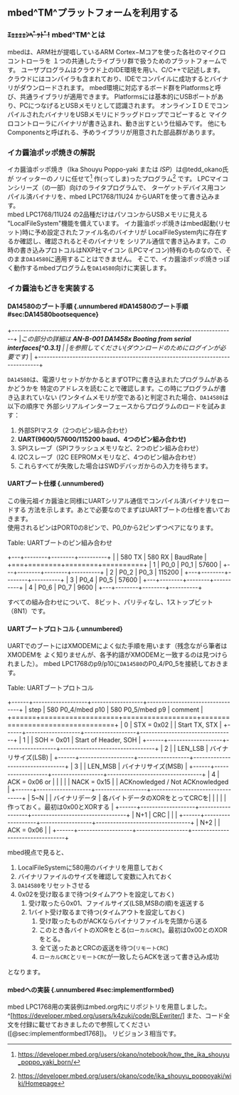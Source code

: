 
## mbed^TM^プラットフォームを利用する
### ~~ｴｪｪｪｪﾝﾍﾞｯﾄﾞ!~~ mbed^TM^とは
mbedは、ARM社が提唱しているARM Cortex−Mコアを使った各社のマイクロコントローラを
１つの共通したライブラリ群で扱うためのプラットフォームです。
ユーザプログラムはクラウド上のIDE環境を用い、C/C++で記述します。
クラウドにはコンパイラも含まれており、IDEでコンパイルに成功するとバイナリがダウンロードされます。
mbed環境に対応するボード群をPlatformsと呼び、共通ライブラリが適用できます。
Platformsには基本的にUSBポートがあり、PCにつなげるとUSBメモリとして認識されます。
オンラインＩＤＥでコンパイルされたバイナリをUSBメモリにドラッグドロップでコピーすると
マイクロコントローラにバイナリが書き込まれ、動き出すという仕組みです。
他にもComponentsと呼ばれる、予めライブラリが用意された部品群があります。

### イカ醤油ポッポ焼きの解説
イカ醤油ポッポ焼き（Ika Shouyu Poppo-yaki または *ISP*）は@tedd_okano氏が
ツイッターのノリに任せて[^2_3_1] 作(ってしま)ったプログラム[^2_3_2] です。
LPCマイコンシリーズ（の一部）向けのライタプログラムで、
ターゲットデバイス用コンパイル済バイナリを、mbed LPC1768/11U24 からUARTを使って書き込みます。  
mbed LPC1768/11U24 の2品種だけはパソコンからUSBメモリに見える
"LocalFileSystem"機能を備えています。
イカ醤油ポッポ焼きはmbed起動(リセット)時に予め設定されたファイル名のバイナリが
LocalFileSystem内に存在するか確認し、確認されるとそのバイナリを
シリアル通信で書き込みます。この時の書き込みプロトコルはNXP社マイコン
(LPCマイコン)特有のものなので、そのまま`DA14580`に適用することはできません。
そこで、イカ醤油ポッポ焼きっぽく動作するmbedプログラムを`DA14580`向けに実装します。

[^2_3_1]: https://developer.mbed.org/users/okano/notebook/how_the_ika_shouyu_poppo_yaki_born/
[^2_3_2]: https://developer.mbed.org/users/okano/code/ika_shouyu_poppoyaki/wiki/Homepage

### イカ醤油もどきを実装する
#### DA14580のブート手順 {.unnumbered #DA14580のブート手順 #sec:DA14580bootsequence}

+------------------------------------------------------------------------------+
|_この部分の詳細は **AN-B-001 DA1458x Booting from serial interfaces[^0.3.1]** |
|を参照してください(ダウンロードのためにログインが必要です)_                   |
+------------------------------------------------------------------------------+

`DA14580`は、電源リセットがかかるとまずOTPに書き込まれたプログラムがあるかどうかを
特定のアドレスを読むことで確認します。この時にプログラムが書き込まれていない
(ワンタイムメモリが空である)と判定された場合、`DA14580`は以下の順序で
外部シリアルインターフェースからプログラムのロードを試みます：

1. 外部SPIマスタ（2つのピン組み合わせ）
1. **UART(9600/57600/115200 baud、4つのピン組み合わせ)**
1. SPIスレーブ（SPIフラッシュメモリなど、2つのピン組み合わせ）
1. I2Cスレーブ（I2C EEPROMメモリなど、4つのピン組み合わせ）
1. これらすべてが失敗した場合はSWDデバッガからの入力を待ちます。

#### UARTブート仕様 {.unnumbered}
この後元祖イカ醤油と同様にUARTシリアル通信でコンパイル済バイナリをロードする
方法を示します。あとで必要なのでまずはUARTブートの仕様を書いておきます。  
使用されるピンはPORT0の8ピンで、P0_0から2ピンずつペアになります。

Table:  UARTブートのピン組み合わせ

+---+--------+--------+----------+
|   | 580 TX | 580 RX | BaudRate |
+===+========+========+==========+
| 1 |  P0_0  |  P0_1  |  57600   |
+---+--------+--------+----------+
| 2 |  P0_2  |  P0_3  |  115200  |
+---+--------+--------+----------+
| 3 |  P0_4  |  P0_5  |  57600   |
+---+--------+--------+----------+
| 4 |  P0_6  |  P0_7  |   9600   |
+---+--------+--------+----------+

すべての組み合わせについて、
8ビット、パリティなし、1ストップビット（8N1）です。

#### UARTブートプロトコル {.unnumbered}
UARTでのブートにはXMODEMによく似た手順を用います（残念ながら筆者はXMODEMを
よく知りませんが、各予約語がXMODEMと一致するのは見つけられました）。
mbed LPC1768のp9/p10に`DA14580`のP0_4/P0_5を接続しておきます。

Table:  UARTブートプロトコル

+------+-------------------+------------------+---------------------------------+
| step | 580 P0_4/mbed p10 | 580 P0_5/mbed p9 | comment                         |
+======+===================+==================+=================================+
|  0   | STX = 0x02        |                  | Start TX, STX                   |
+------+-------------------+------------------+---------------------------------+
|  1   |                   | SOH = 0x01       | Start of Header, SOH            |
+------+-------------------+------------------+---------------------------------+
|  2   |                   | LEN_LSB          | バイナリサイズ(LSB)             |
+------+-------------------+------------------+---------------------------------+
|  3   |                   | LEN_MSB          | バイナリサイズ(MSB)             |
+------+-------------------+------------------+---------------------------------+
|  4   | ACK = 0x06 or     |                  |                                 |
|      | NACK = 0x15       |                  | ACKnowledged / Not ACKnowledged |
+------+-------------------+------------------+---------------------------------+
| 5~N  |                   | バイナリデータ   | 各バイトデータのXORをとってCRCを|
|      |                   |                  | 作っておく。最初は0x00とXORする |
+------+-------------------+------------------+---------------------------------+
| N+1  | CRC               |                  |                                 |
+------+-------------------+------------------+---------------------------------+
| N+2  |                   | ACK = 0x06       |                                 |
+------+-------------------+------------------+---------------------------------+

mbed視点で見ると、

1. LocalFileSystemに580用のバイナリを用意しておく
1. バイナリファイルのサイズを確認して変数に入れておく
1. `DA14580`をリセットさせる
1. 0x02を受け取るまで待つ(タイムアウトを設定しておく)
    1. 受け取ったら0x01、ファイルサイズ(LSB,MSBの順)を返送する
    1. 1バイト受け取るまで待つ(タイムアウトを設定しておく)
        1. 受け取ったものがACKならバイナリファイルを先頭から送る
        1. このとき各バイトのXORをとる(`ローカルCRC`)。最初は0x00とのXORをとる。
        1. 全て送ったあとCRCの返送を待つ(`リモートCRC`)
        1. `ローカルCRC`と`リモートCRC`が一致したらACKを送って書き込み成功  

となります。

#### mbedへの実装 {.unnumbered #sec:implementformbed}
mbed LPC1768用の実装例はmbed.org内にリポジトリを用意しました。
^[https://developer.mbed.org/users/k4zuki/code/BLEwriter/]
また、コード全文を付録に載せておきましたので参照してください([@sec:implementformbed1768])。
リビジョン３相当です。
